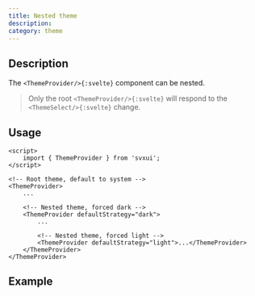 ```yaml
---
title: Nested theme
description:
category: theme
---
```


<script>
    import { ThemeProvider } from 'svxui';
    import SampleFormCard from '$lib/components/samples/SampleFormCard.svelte';
</script>

## Description

The `<ThemeProvider/>{:svelte}` component can be nested.

> Only the root `<ThemeProvider/>{:svelte}` will respond to the `<ThemeSelect/>{:svelte}` change.

## Usage

```svelte
<script>
    import { ThemeProvider } from 'svxui';
</script>

<!-- Root theme, default to system -->
<ThemeProvider>
    ...

    <!-- Nested theme, forced dark -->
    <ThemeProvider defaultStrategy="dark">
        ...

        <!-- Nested theme, forced light -->
        <ThemeProvider defaultStrategy="light">...</ThemeProvider>
    </ThemeProvider>
</ThemeProvider>
```

## Example

<ThemeProvider defaultStrategy="dark">
    <SampleFormCard title="Forced dark theme">
        <ThemeProvider defaultStrategy="light" hasBackground={false}>
            <SampleFormCard title="Forced light theme">
                <ThemeProvider defaultStrategy="system" hasBackground={false}>
                    <SampleFormCard  title="Forced sytem theme"/>
                </ThemeProvider>
            </SampleFormCard>
        </ThemeProvider>
    </SampleFormCard>
</ThemeProvider>
